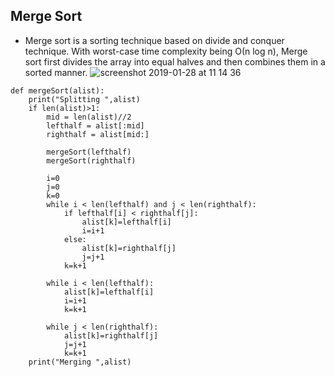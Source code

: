 ## Merge Sort
- Merge sort is a sorting technique based on divide and conquer technique. With worst-case time complexity being Ο(n log n),
Merge sort first divides the array into equal halves and then combines them in a sorted manner.
  ![screenshot 2019-01-28 at 11 14 36](https://user-images.githubusercontent.com/8224798/51822951-e3262700-22ee-11e9-89b5-3710948902c6.png)

```
def mergeSort(alist):
    print("Splitting ",alist)
    if len(alist)>1:
        mid = len(alist)//2
        lefthalf = alist[:mid]
        righthalf = alist[mid:]

        mergeSort(lefthalf)
        mergeSort(righthalf)

        i=0
        j=0
        k=0
        while i < len(lefthalf) and j < len(righthalf):
            if lefthalf[i] < righthalf[j]:
                alist[k]=lefthalf[i]
                i=i+1
            else:
                alist[k]=righthalf[j]
                j=j+1
            k=k+1

        while i < len(lefthalf):
            alist[k]=lefthalf[i]
            i=i+1
            k=k+1

        while j < len(righthalf):
            alist[k]=righthalf[j]
            j=j+1
            k=k+1
    print("Merging ",alist)
```
